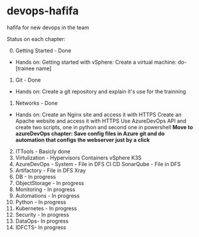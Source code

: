 # devops-hafifa
hafifa for new devops in the team

Status on each chapter:

00. Getting Started - Done
- Hands on: Getting started with vSphere: Create a virtual machine: do-[trainee name]
1. Git - Done
- Hands on: Create a git repository and explain it's use for the trainning
1. Networks - Done
- Hands on: Create an Nginx site and access it with HTTPS
            Create an Apache website and access it with HTTPS
            Use AzureDevOps API and create two scripts, one in python and second one in powershell
            **Move to azureDevOps chapter: Save config files in Azure git and do automation that configs the webserver just by a click**
2. ITTools - Basicly done
4. Virtulization - Hypervisors
                   Containers
                   vSphere
                   K3S
5. AzureDevOps - System - File in DFS
                 CI
                 CD
                 SonarQube - File in DFS
6. Artifactory - File in DFS
                 Xray
7. DB - In progress
8. ObjectStorage - In progress
9. Monitoring - In progress
10. Automations - In progress
11. Python - In progress
12. Kubernetes - In progress
13. Security - In progress
14. DataOps- In progress
15. IDFCTS- In progress
